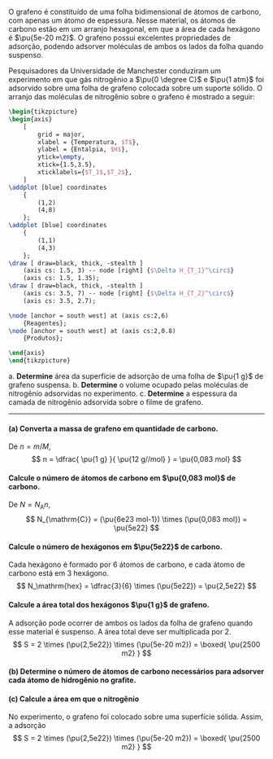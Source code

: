 O grafeno é constituído de uma folha bidimensional de átomos de carbono, com apenas um átomo de espessura. Nesse material, os átomos de carbono estão em um arranjo hexagonal, em que a área de cada hexágono é $\pu{5e-20 m2}$. O grafeno possui excelentes propriedades de adsorção, podendo adsorver moléculas de ambos os lados da folha quando suspenso.

Pesquisadores da Universidade de Manchester conduziram um experimento em que gás nitrogênio a $\pu{0 \degree C}$ e $\pu{1 atm}$ foi adsorvido sobre uma folha de grafeno colocada sobre um suporte sólido. O arranjo das moléculas de nitrogênio sobre o grafeno é mostrado a seguir:

```latex
\begin{tikzpicture}
\begin{axis}
    [
        grid = major,
        xlabel = {Temperatura, $T$},
        ylabel = {Entalpia, $H$},
        ytick=\empty,  
        xtick={1.5,3.5},
        xticklabels={$T_1$,$T_2$},
    ]
\addplot [blue] coordinates
    {
        (1,2)
        (4,8)
    };
\addplot [blue] coordinates
    {
        (1,1)
        (4,3)
    };
\draw [ draw=black, thick, -stealth ]
    (axis cs: 1.5, 3) -- node [right] {$\Delta H_{T_1}^\circ$}
    (axis cs: 1.5, 1.35);
\draw [ draw=black, thick, -stealth ]
    (axis cs: 3.5, 7) -- node [right] {$\Delta H_{T_2}^\circ$}
    (axis cs: 3.5, 2.7);

\node [anchor = south west] at (axis cs:2,6) 
    {Reagentes};
\node [anchor = south west] at (axis cs:2,0.8) 
    {Produtos};

\end{axis}
\end{tikzpicture}
```

a. **Determine** área da superfície de adsorção de uma folha de $\pu{1 g}$ de grafeno suspensa.
b. **Determine** o volume ocupado pelas moléculas de nitrogênio adsorvidas no experimento.
c. **Determine** a espessura da camada de nitrogênio adsorvida sobre o filme de grafeno.

---

#### **(a)** Converta a massa de grafeno em quantidade de carbono.

De $n = m/M$,
$$
    n = \dfrac{ \pu{1 g} }{ \pu{12 g//mol} } = \pu{0,083 mol}
$$
#### Calcule o número de átomos de carbono em $\pu{0,083 mol}$ de carbono.

De $N = N_\mathrm{A} n$,
$$
    N_{\mathrm{C}} = (\pu{6e23 mol-1}) \times (\pu{0,083 mol}) = \pu{5e22}
$$

#### Calcule o número de hexágonos em $\pu{5e22}$ de carbono.

Cada hexágono é formado por 6 átomos de carbono, e cada átomo de carbono está em 3 hexágono.
$$
    N_\mathrm{hex} = \dfrac{3}{6} \times (\pu{5e22}) = \pu{2,5e22}
$$

#### Calcule a área total dos hexágonos $\pu{1 g}$ de grafeno.

A adsorção pode ocorrer de ambos os lados da folha de grafeno quando esse material é suspenso. A área total deve ser multiplicada por 2.
$$
    S = 2 \times (\pu{2,5e22}) \times (\pu{5e-20 m2}) 
        = \boxed{ \pu{2500 m2} }
$$

#### **(b)** Determine o número de átomos de carbono necessários para adsorver cada átomo de hidrogênio no grafite.

#### **(c)** Calcule a área em que o nitrogênio 

No experimento, o grafeno foi colocado sobre uma superfície sólida. Assim, a adsorção 
$$
    S = 2 \times (\pu{2,5e22}) \times (\pu{5e-20 m2}) 
        = \boxed{ \pu{2500 m2} }
$$